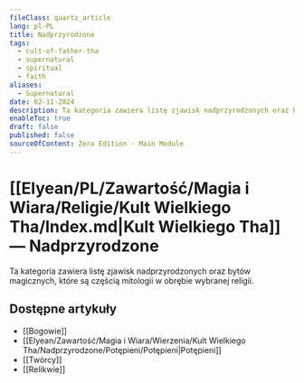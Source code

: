 ```yaml
---
fileClass: quartz_article
lang: pl-PL
title: Nadprzyrodzone
tags:
  - cult-of-father-tha
  - supernatural
  - spiritual
  - faith
aliases:
  - Supernatural
date: 02-11-2024
description: Ta kategoria zawiera listę zjawisk nadprzyrodzonych oraz bytów magicznych, które są częścią Kultu Wielkiego Tha.
enableToc: true
draft: false
published: false
sourceOfContent: Zero Edition - Main Module
---
```

# [[Elyean/PL/Zawartość/Magia i Wiara/Religie/Kult Wielkiego Tha/Index.md|Kult Wielkiego Tha]] — Nadprzyrodzone

Ta kategoria zawiera listę zjawisk nadprzyrodzonych oraz bytów magicznych, które są częścią mitologii w obrębie wybranej religii.

## Dostępne artykuły

- [[Bogowie]]
- [[Elyean/Zawartość/Magia i Wiara/Wierzenia/Kult Wielkiego Tha/Nadprzyrodzone/Potępieni/Potępieni|Potępieni]]
- [[Twórcy]]
- [[Relikwie]]
